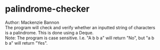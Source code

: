 # palindrome-checker
Author: Mackenzie Bannon </br>
The program will check and verify whether an inputted string of characters is a palindrome. This is done using a Deque. </br>
Note: The program is case sensitive. I.e. "A b b a" will return "No", but "a b b a" will return "Yes". 
